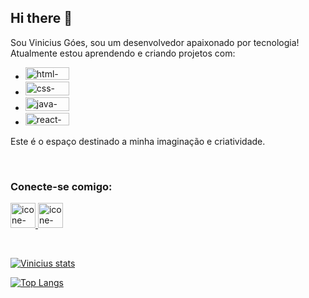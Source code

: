 ## Hi there 📝

Sou Vinicius Góes, sou um desenvolvedor apaixonado por tecnologia! Atualmente estou aprendendo e criando projetos com:
 - <img height="20px" width="70px" src="https://img.shields.io/badge/HTML5-E34F26?style=for-the-badge&logo=html5&logoColor=white" alt="html-logo" />
 
 - <img height="22px" width="70px" src="https://img.shields.io/badge/CSS3-1572B6?style=for-the-badge&logo=css3&logoColor=white" alt="css-logo" />

 - <img height="22px" width="70px" src="https://img.shields.io/badge/JavaScript-F7DF1E?style=for-the-badge&logo=javascript&logoColor=black" alt="java-logo" />

 - <img height="20px" width="70px" src="https://img.shields.io/badge/React-20232A?style=for-the-badge&logo=react&logoColor=61DAFB" alt="react-logo" />

Este é o espaço destinado a minha imaginação e criatividade.

<br>

### Conecte-se comigo:
<p>
<a href="https://www.instagram.com/o_vini95/">
<img aling="left" alt="icone-do-instagram" width="40px" src="https://img.icons8.com/?size=100&id=nj0Uj45LGUYh&format=png&color=000000" />  
</a
<a href="www.linkedin.com/in/vinicius-ferreira-goes">
<img aling="left" alt="icone-linkedin" width="40px" src="https://img.icons8.com/?size=100&id=13930&format=png&color=000000" />
</a>
</p>
<br>

[![Vinicius stats](https://github-readme-stats.vercel.app/api?username=euvini95)](https://github.com/anuraghazra/github-readme-stats)
<br>

[![Top Langs](https://github-readme-stats.vercel.app/api/top-langs/?username=euvini95)](https://github.com/anuraghazra/github-readme-stats)
